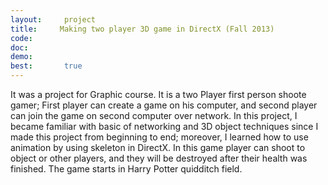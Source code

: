 ```yaml
---
layout:     project
title:     Making two player 3D game in DirectX (Fall 2013)
code:  
doc:        
demo:
best:       true
---
```

It was a project for Graphic course. It is a two Player first person shoote gamer; First player can create a game on his computer, and second player can join the game on second computer over network. In this project, I became familiar with basic of networking and 3D object techniques since I made this project from beginning to end; moreover, I learned how to use animation by using skeleton in DirectX. In this game player can shoot to object or other players, and they will be destroyed after their health was finished. The game starts in Harry Potter quidditch field.